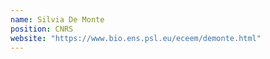 ```yaml
---
name: Silvia De Monte
position: CNRS
website: "https://www.bio.ens.psl.eu/eceem/demonte.html"
---
```

